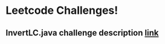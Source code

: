 # Leetcode Challenges!

## InvertLC.java challenge description [link](https://leetcode.com/problems/reverse-integer/description/) 
